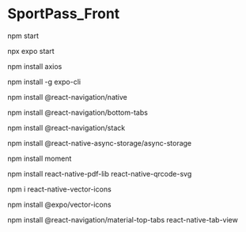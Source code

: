# SportPass_Front

npm start 

npx expo start 

npm install axios

npm install -g expo-cli

npm install @react-navigation/native

npm install @react-navigation/bottom-tabs

npm install @react-navigation/stack

npm install @react-native-async-storage/async-storage

npm install moment

npm install react-native-pdf-lib react-native-qrcode-svg

npm i react-native-vector-icons

npm install @expo/vector-icons

npm install @react-navigation/material-top-tabs react-native-tab-view

